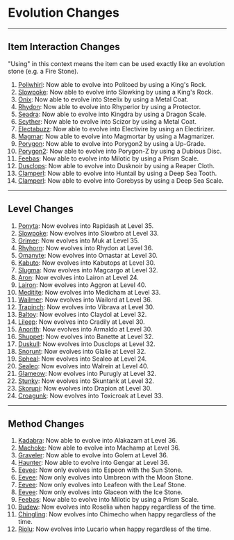 # Evolution Changes

---

## Item Interaction Changes

"Using" in this context means the item can be used exactly like an evolution stone (e.g. a Fire Stone).

1. [Poliwhirl](../pokemon/poliwhirl.md): Now able to evolve into Politoed by using a King's Rock.
1. [Slowpoke](../pokemon/slowpoke.md): Now able to evolve into Slowking by using a King's Rock.
1. [Onix](../pokemon/onix.md): Now able to evolve into Steelix by using a Metal Coat.
1. [Rhydon](../pokemon/rhydon.md): Now able to evolve into Rhyperior by using a Protector.
1. [Seadra](../pokemon/seadra.md): Now able to evolve into Kingdra by using a Dragon Scale.
1. [Scyther](../pokemon/scyther.md): Now able to evolve into Scizor by using a Metal Coat.
1. [Electabuzz](../pokemon/electabuzz.md): Now able to evolve into Electivire by using an Electirizer.
1. [Magmar](../pokemon/magmar.md): Now able to evolve into Magmortar by using a Magmarizer.
1. [Porygon](../pokemon/porygon.md): Now able to evolve into Porygon2 by using a Up-Grade.
1. [Porygon2](../pokemon/porygon2.md): Now able to evolve into Porygon-Z by using a Dubious Disc.
1. [Feebas](../pokemon/feebas.md): Now able to evolve into Milotic by using a Prism Scale.
1. [Dusclops](../pokemon/dusclops.md): Now able to evolve into Dusknoir by using a Reaper Cloth.
1. [Clamperl](../pokemon/clamperl.md): Now able to evolve into Huntail by using a Deep Sea Tooth.
1. [Clamperl](../pokemon/clamperl.md): Now able to evolve into Gorebyss by using a Deep Sea Scale.

---

## Level Changes

1. [Ponyta](../pokemon/ponyta.md): Now evolves into Rapidash at Level 35.
1. [Slowpoke](../pokemon/slowpoke.md): Now evolves into Slowbro at Level 33.
1. [Grimer](../pokemon/grimer.md): Now evolves into Muk at Level 35.
1. [Rhyhorn](../pokemon/rhyhorn.md): Now evolves into Rhydon at Level 36.
1. [Omanyte](../pokemon/omanyte.md): Now evolves into Omastar at Level 30.
1. [Kabuto](../pokemon/kabuto.md): Now evolves into Kabutops at Level 30.
1. [Slugma](../pokemon/slugma.md): Now evolves into Magcargo at Level 32.
1. [Aron](../pokemon/aron.md): Now evolves into Lairon at Level 24.
1. [Lairon](../pokemon/lairon.md): Now evolves into Aggron at Level 40.
1. [Meditite](../pokemon/meditite.md): Now evolves into Medicham at Level 33.
1. [Wailmer](../pokemon/wailmer.md): Now evolves into Wailord at Level 36.
1. [Trapinch](../pokemon/trapinch.md): Now evolves into Vibrava at Level 30.
1. [Baltoy](../pokemon/baltoy.md): Now evolves into Claydol at Level 32.
1. [Lileep](../pokemon/lileep.md): Now evolves into Cradily at Level 30.
1. [Anorith](../pokemon/anorith.md): Now evolves into Armaldo at Level 30.
1. [Shuppet](../pokemon/shuppet.md): Now evolves into Banette at Level 32.
1. [Duskull](../pokemon/duskull.md): Now evolves into Dusclops at Level 32.
1. [Snorunt](../pokemon/snorunt.md): Now evolves into Glalie at Level 32.
1. [Spheal](../pokemon/spheal.md): Now evolves into Sealeo at Level 24.
1. [Sealeo](../pokemon/sealeo.md): Now evolves into Walrein at Level 40.
1. [Glameow](../pokemon/glameow.md): Now evolves into Purugly at Level 32.
1. [Stunky](../pokemon/stunky.md): Now evolves into Skuntank at Level 32.
1. [Skorupi](../pokemon/skorupi.md): Now evolves into Drapion at Level 30.
1. [Croagunk](../pokemon/croagunk.md): Now evolves into Toxicroak at Level 33.

---

## Method Changes

1. [Kadabra](../pokemon/kadabra.md): Now able to evolve into Alakazam at Level 36.
1. [Machoke](../pokemon/machoke.md): Now able to evolve into Machamp at Level 36.
1. [Graveler](../pokemon/graveler.md): Now able to evolve into Golem at Level 36.
1. [Haunter](../pokemon/haunter.md): Now able to evolve into Gengar at Level 36.
1. [Eevee](../pokemon/eevee.md): Now only evolves into Espeon with the Sun Stone.
1. [Eevee](../pokemon/eevee.md): Now only evolves into Umbreon with the Moon Stone.
1. [Eevee](../pokemon/eevee.md): Now only evolves into Leafeon with the Leaf Stone.
1. [Eevee](../pokemon/eevee.md): Now only evolves into Glaceon with the Ice Stone.
1. [Feebas](../pokemon/feebas.md): Now able to evolve into Milotic by using a Prism Scale.
1. [Budew](../pokemon/budew.md): Now evolves into Roselia when happy regardless of the time.
1. [Chingling](../pokemon/chingling.md): Now evolves into Chimecho when happy regardless of the time.
1. [Riolu](../pokemon/riolu.md): Now evolves into Lucario when happy regardless of the time.

